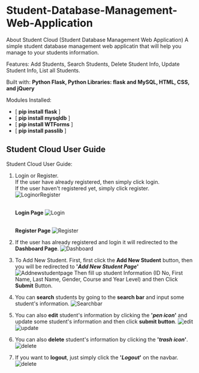 # Student-Database-Management-Web-Application


About Student Cloud
(Student Database Management Web Application)
A simple student database management web applicatin that will help you manage to your students information.

Features: Add Students, Search Students, Delete Student Info, Update Student Info, List all Students.

Built with: **Python Flask, Python Libraries: flask and MySQL, HTML, CSS, and jQuery**

Modules Installed:
- [ **pip install flask** ] 
- [ **pip install mysqldb** ] 
- [ **pip install WTForms** ] 
- [ **pip install passlib** ] 

## Student Cloud User Guide
Student Cloud User Guide:
  
1. Login or Register.
   <br />
   If the user have already registered, then simply click login.
   <br />
   If the user haven't registered yet, simply click register. 
   <br />
   ![LoginorRegister](https://user-images.githubusercontent.com/60618940/96549046-826c2880-12e1-11eb-9a47-5290fc65e919.jpg)
   
   <br />**Login Page**
   ![Login](https://user-images.githubusercontent.com/60618940/96549811-94020000-12e2-11eb-8109-a862c0f980c0.jpg)
  
   <br />**Register Page**
   ![Register](https://user-images.githubusercontent.com/60618940/96550184-1f7b9100-12e3-11eb-83d5-f0389e95178d.jpg)

2. If the user has already registered and login it will redirected to the **Dashboard Page**.
   ![Dashboard](https://user-images.githubusercontent.com/60618940/96551387-ca407f00-12e4-11eb-8ce8-a912f534e4a2.jpg)
  
3. To Add New Student. First, first click the **Add New Student** button, then you will be redirected to **'*Add New Student Page*'**
   ![Addnewstudentpage](https://user-images.githubusercontent.com/60618940/96552232-0f18e580-12e6-11eb-92c2-e3d26f5d52df.jpg)
   Then fill up student Information (ID No, First Name, Last Name, Gender, Course and Year Level) and then Click **Submit** Button.
   
4. You can **search** students by going to the **search bar** and input some student's information.
  ![Searchbar](https://user-images.githubusercontent.com/60618940/96552845-ee04c480-12e6-11eb-912a-78beea051e4b.jpg)
  
5. You can also **edit** student's information by clicking the **'*pen icon*'** and update some student's information and then click **submit button**.
   ![edit](https://user-images.githubusercontent.com/60618940/96553720-235de200-12e8-11eb-8989-54d02fb06dc4.jpg)
   ![update](https://user-images.githubusercontent.com/60618940/96553713-21941e80-12e8-11eb-99d1-b7958869959d.jpg)
   
6. You can also **delete** student's information by clicking the **'*trash icon*'**.
   ![delete](https://user-images.githubusercontent.com/60618940/96553979-864f7900-12e8-11eb-961c-e624793e2382.jpg)
   
7. If you want to **logout**, just simply click the **'*Logout*'** on the navbar. 
   ![delete](https://user-images.githubusercontent.com/60618940/96554422-1a214500-12e9-11eb-90a4-ceddbe5fe219.jpg)
   






     
  


      
